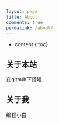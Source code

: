 ```yaml
---
layout: page
title: About
comments: true
permalink: /about/
---
```


* content
{:toc}

## 关于本站
在github下搭建

## 关于我

编程小白